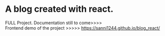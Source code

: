 # A blog created with react. 
FULL Project. 
Documentation still to come>>>>  <br/>
Frontend demo of the project >>>>> https://sanni1244.github.io/blog_react/
